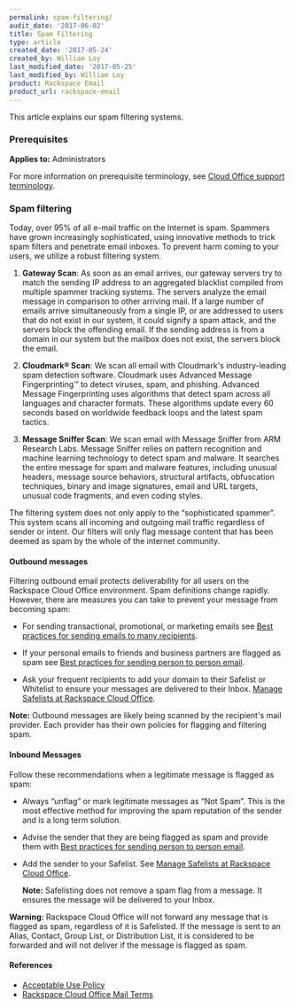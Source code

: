 ```yaml
---
permalink: spam-filtering/
audit_date: '2017-06-02'
title: Spam Filtering
type: article
created_date: '2017-05-24'
created_by: William Loy
last_modified_date: '2017-05-25'
last_modified_by: William Loy
product: Rackspace Email
product_url: rackspace-email
---
```


This article explains our spam filtering systems.

### Prerequisites

**Applies to:** Administrators

For more information on prerequisite terminology, see [Cloud Office support terminology](/how-to/cloud-office-support-terminology).

### Spam filtering

Today, over 95% of all e-mail traffic on the Internet is spam. Spammers have grown increasingly sophisticated, using innovative methods to trick spam filters and penetrate email inboxes. To prevent harm coming to your users, we utilize a robust filtering system.


1.	**Gateway Scan**: As soon as an email arrives, our gateway servers try to match the sending IP address to an aggregated blacklist compiled from multiple spammer tracking systems. The servers analyze the email message in comparison to other arriving mail. If a large number of emails arrive simultaneously from a single IP, or are addressed to users that do not exist in our system, it could signify a spam attack, and the servers block the offending email. If the sending address is from a domain in our system but the mailbox does not exist, the servers block the email.

2.	**Cloudmark® Scan**: We scan all email with Cloudmark's industry-leading spam detection software. Cloudmark uses Advanced Message Fingerprinting™ to detect viruses, spam, and phishing. Advanced Message Fingerprinting uses algorithms that detect spam across all languages and character formats. These algorithms update every 60 seconds based on worldwide feedback loops and the latest spam tactics.

3.	**Message Sniffer Scan**: We scan email with Message Sniffer from ARM Research Labs. Message Sniffer relies on pattern recognition and machine learning technology to detect spam and malware. It searches the entire message for spam and malware features, including unusual headers, message source behaviors, structural artifacts, obfuscation techniques, binary and image signatures, email and URL targets, unusual code fragments, and even coding styles.

The filtering system does not only apply to the “sophisticated spammer”. This system scans all incoming and outgoing mail traffic regardless of sender or intent.  Our filters will only flag message content that has been deemed as spam by the whole of the internet community.

#### Outbound messages

Filtering outbound email protects deliverability for all users on the Rackspace Cloud Office environment.
Spam definitions change rapidly. However, there are measures you can take to prevent your message from becoming spam:

- For sending transactional, promotional, or marketing emails see [Best practices for sending emails to many recipients](/how-to/best-practices-for-sending-emails-to-many-recipients/).

- If your personal emails to friends and business partners are flagged as spam see [Best practices for sending person to person email](/how-to/best-practices-for-sending-person-to-person-email/).

- Ask your frequent recipients to add your domain to their Safelist or Whitelist to ensure your messages are delivered to their Inbox. [Manage Safelists at Rackspace Cloud Office](/how-to/spam-preferences-safe-lists-and-black-list-in-rackspace-email/#manage-safelists).

**Note:** Outbound messages are likely being scanned by the recipient's mail provider. Each provider has their own policies for flagging and filtering spam.

#### Inbound Messages

Follow these recommendations when a legitimate message is flagged as spam:

- Always “unflag” or mark legitimate messages  as “Not Spam”. This is the most effective method for improving the spam reputation of the sender and is a long term solution.

- Advise the sender that they are being flagged as spam and provide them with [Best practices for sending person to person email](/how-to/best-practices-for-sending-person-to-person-email/).

- Add the sender to your Safelist. See [Manage Safelists at Rackspace Cloud Office](/how-to/spam-preferences-safe-lists-and-black-list-in-rackspace-email/#manage-safelists).

   **Note:** Safelisting does not remove a spam flag from a message. It ensures the message will be delivered to your Inbox.


**Warning:** Rackspace Cloud Office will not forward any message that is flagged as spam, regardless of it is Safelisted. If the message is sent to an Alias, Contact, Group List, or Distribution List, it is considered to be forwarded and will not deliver if the message is flagged as spam.

#### References

- [Acceptable Use Policy](https://www.rackspace.com/information/legal/aup?_ga=2.75345873.298003222.1495221511-62538955.1439921553)
- [Rackspace Cloud Office Mail Terms](https://www.rackspace.com/information/legal/mailterms)
